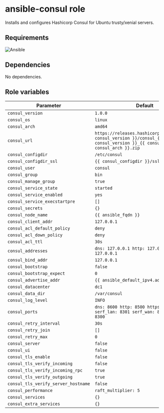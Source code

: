 # ansible-consul role
Installs and configures Hashicorp Consul for Ubuntu trusty/xenial servers.

## Requirements
![Ansible](https://img.shields.io/badge/ansible-2.8.2-green)

## Dependencies
No dependencies.


## Role variables
| Parameter    | Default |
|--------------|----------|
| `consul_version` | `1.0.0` |
| `consul_os` | `linux` |
| `consul_arch` | `amd64` |
| `consul_url` | `https://releases.hashicorp.com/consul/{{ consul_version }}/consul_{{ consul_version }}_{{ consul_os }}_{{ consul_arch }}.zip` |
| `consul_configdir` | `/etc/consul` |
| `consul_configdir_ssl` | `{{ consul_configdir }}/ssl` |
| `consul_user` | `consul` |
| `consul_group` | `bin` |
| `consul_manage_group` | `true` |
| `consul_service_state` | `started` |
| `consul_service_enabled` | `yes` |
| `consul_service_execstartpre` | `[]` |
| `consul_secrets` | `{}` |
| `consul_node_name` | `{{ ansible_fqdn }}` |
| `consul_client_addr` | `127.0.0.1` |
| `consul_acl_default_policy` | `deny` |
| `consul_acl_down_policy` | `deny` |
| `consul_acl_ttl` | `30s` |
| `consul_addresses` | `dns: 127.0.0.1 http: 127.0.0.1 https: 127.0.0.1` |
| `consul_bind_addr` | `127.0.0.1` |
| `consul_bootstrap` | `false` |
| `consul_bootstrap_expect` | `0` |
| `consul_advertise_addr` | `{{ ansible_default_ipv4.address }}` |
| `consul_datacenter` | `dc1` |
| `consul_data_dir` | `/var/consul` |
| `consul_log_level` | `INFO` |
| `consul_ports` | `dns: 8600 http: 8500 https: 8501 serf_lan: 8301 serf_wan: 8302 server: 8300` |
| `consul_retry_interval` | `30s` |
| `consul_retry_join` | `[]` |
| `consul_retry_max` | `0` |
| `consul_server` | `false` |
| `consul_ui` | `false` |
| `consul_tls_enable` | `false` |
| `consul_tls_verify_incoming` | `false` |
| `consul_tls_verify_incoming_rpc` | `true` |
| `consul_tls_verify_outgoing` | `true` |
| `consul_tls_verify_server_hostname` | `false` |
| `consul_performance` | `raft_multiplier: 5` |
| `consul_services` | `{}` |
| `consul_extra_services` | `{}` |
